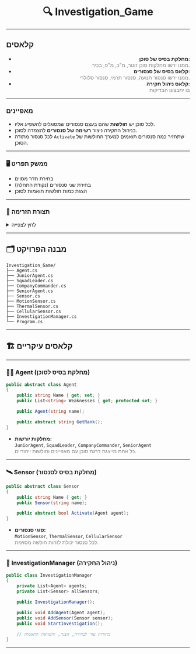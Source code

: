 <h1 align="center">🔍 Investigation_Game</h1>

---

## קלאסים

<div align="right">

<ul>
  <li>
    <b>מחלקת בסיס של סוכן</b>:<br>
    <span style="color:gray;">ממנו ירשו מחלקות סוכן זוטר, מ"כ, מ"פ, בכיר.</span>
  </li>
  <li>
    <b>קלאס בסיס של סנסורים</b>:<br>
    <span style="color:gray;">ממנו ירשו סנסור תנועה, סנסור תרמי, סנסור סלולרי.</span>
  </li>
  <li>
    <b>קלאס ניהול חקירה</b>:<br>
    <span style="color:gray;">בו יתבצעו הבדיקות</span>
  </li>
</ul>

</div>

---

### <span style="font-size:1.1em;">מאפיינים</span>

- לכל סוכן יש <b>חולשות</b> שהם בעצם סנסורים שמסוגלים להשפיע אליו.
- בניהול החקירה ניצור <b>רשימה של סנסורים</b> להצמדה לסוכן.
- לכל סנסור מתודה <code>Activate</code> שתחזיר כמה סנסורים תואמים למערך החולשות של הסוכן.

---

### 🖥️ ממשק תפריט

- בחירת חדר מסוים
- בחירת שני סנסורים (נקודת התחלה)
- הצגת כמות חולשות תואמות לסוכן

---

### 🔄 תצורת הזרימה

<details>
<summary>לחץ לצפייה</summary>

<div align="right">

- מערכת ניהול החקירה מכילה רשימת מופעי סוכנים ורשימת כל סוגי הסנסורים.
- הדפסת כל הסוכנים למשתמש.
- קבלת קלט מהמשתמש לבחירת סוכן ולבחירת סנסור להצמדה.
- יצירת מילון של הסנסורים שהוצמדו לסוכן (הסנסור כמפתח, הערך - הכמות).
- יצירת מילון נוסף מרשימת חולשות הסוכן.
- השוואה: אם המילונים זהים → הצלחה ומעבר לסוכן הבא, אחרת הצגת כמות בחירות נכונות.
- התהליך חוזר עד לסיום כל הסוכנים.

</div>

</details>


---

## 🗂️ מבנה הפרויקט

```text
Investigation_Game/
├── Agent.cs
├── JuniorAgent.cs
├── SquadLeader.cs
├── CompanyCommander.cs
├── SeniorAgent.cs
├── Sensor.cs
├── MotionSensor.cs
├── ThermalSensor.cs
├── CellularSensor.cs
├── InvestigationManager.cs
└── Program.cs
```

---

## 🏗️ קלאסים עיקריים

---

### 🕵️‍♂️ Agent (מחלקת בסיס לסוכן)
```csharp
public abstract class Agent
{
    public string Name { get; set; }
    public List<string> Weaknesses { get; protected set; }

    public Agent(string name);

    public abstract string GetRank();
}
```
- <b>מחלקות יורשות:</b>  
  <code>JuniorAgent</code>, <code>SquadLeader</code>, <code>CompanyCommander</code>, <code>SeniorAgent</code>  
  <span style="color:gray;">כל אחת מייצגת דרגת סוכן עם מאפיינים וחולשות ייחודיים.</span>

---

### 🛰️ Sensor (מחלקת בסיס לסנסור)
```csharp
public abstract class Sensor
{
    public string Name { get; }
    public Sensor(string name);

    public abstract bool Activate(Agent agent);
}
```
- <b>סוגי סנסורים:</b>  
  <code>MotionSensor</code>, <code>ThermalSensor</code>, <code>CellularSensor</code>  
  <span style="color:gray;">לכל סנסור יכולת לזהות חולשה מסוימת.</span>

---

### 📝 InvestigationManager (ניהול החקירה)
```csharp
public class InvestigationManager
{
    private List<Agent> agents;
    private List<Sensor> allSensors;

    public InvestigationManager();

    public void AddAgent(Agent agent);
    public void AddSensor(Sensor sensor);
    public void StartInvestigation();

    // מתודות עזר לבחירה, הצגה, והשוואת התאמות
}
```

---
